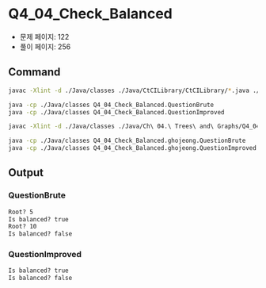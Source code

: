 # Q4_04_Check_Balanced

- 문제 페이지: 122
- 풀이 페이지: 256

## Command

```sh
javac -Xlint -d ./Java/classes ./Java/CtCILibrary/CtCILibrary/*.java ./Java/Ch\ 04.\ Trees\ and\ Graphs/Q4_04_Check_Balanced/*.java

java -cp ./Java/classes Q4_04_Check_Balanced.QuestionBrute
java -cp ./Java/classes Q4_04_Check_Balanced.QuestionImproved
```

```sh
javac -Xlint -d ./Java/classes ./Java/Ch\ 04.\ Trees\ and\ Graphs/Q4_04_Check_Balanced/ghojeong/*.java

java -cp ./Java/classes Q4_04_Check_Balanced.ghojeong.QuestionBrute
java -cp ./Java/classes Q4_04_Check_Balanced.ghojeong.QuestionImproved
```

## Output

### QuestionBrute

```txt
Root? 5
Is balanced? true
Root? 10
Is balanced? false
```

### QuestionImproved

```txt
Is balanced? true
Is balanced? false
```
